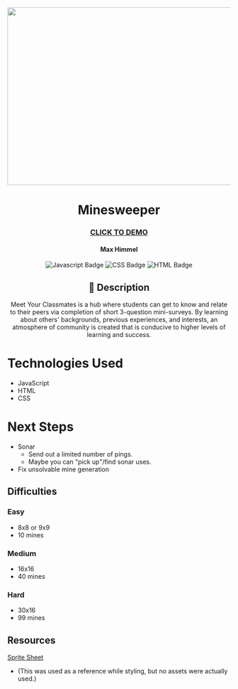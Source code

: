 <div id="header" align="center">

  <img src="https://i.imgur.com/y2SPx4E.jpg" width="800" height="400">

</div>

<div id="description" align="center">

# Minesweeper

### [CLICK TO DEMO](https://maxhimmel.github.io/ga-minesweeper/)

#### Max Himmel

![Javascript Badge](https://img.shields.io/badge/-JavaScript-F7DF1E?style=flat&logo=javascript&logoColor=black) ![CSS Badge](https://img.shields.io/badge/-CSS-1572B6?style=flat&logo=css3&logoColor=black) ![HTML Badge](https://img.shields.io/badge/-HTML-E34F26?style=flat&logo=html5&logoColor=black)

## :pencil: Description

Meet Your Classmates is a hub where students can get to know and relate to their peers via completion of short 3-question
mini-surveys. By learning about others' backgrounds, previous experiences, and
interests, an atmosphere of community is created that is conducive to higher
levels of learning and success.

</div>

# Technologies Used

- JavaScript
- HTML
- CSS

# Next Steps

- Sonar
  - Send out a limited number of pings.
  - Maybe you can "pick up"/find sonar uses.
- Fix unsolvable mine generation

## Difficulties

### Easy

- 8x8 or 9x9
- 10 mines

### Medium

- 16x16
- 40 mines

### Hard

- 30x16
- 99 mines

## Resources

[Sprite Sheet](https://www.spriters-resource.com/pc_computer/minesweeper/sheet/19849/)

- (This was used as a reference while styling, but no assets were actually used.)
